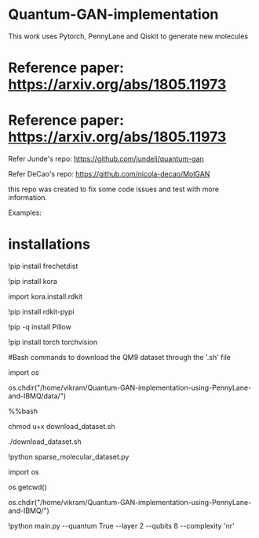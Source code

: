 # Quantum-GAN-implementation 

This work uses Pytorch, PennyLane and Qiskit to generate new molecules

# Reference paper: https://arxiv.org/abs/1805.11973
# Reference paper: https://arxiv.org/abs/1805.11973

Refer Junde's repo: https://github.com/jundeli/quantum-gan

Refer DeCao's repo: https://github.com/nicola-decao/MolGAN

this repo was created to fix some code issues and test with more information. 

Examples:
# installations
!pip install frechetdist


!pip install kora


import kora.install.rdkit


!pip install rdkit-pypi


!pip -q install Pillow


!pip install torch torchvision



#Bash commands to download the QM9 dataset through the '.sh' file


import os


os.chdir("/home/vikram/Quantum-GAN-implementation-using-PennyLane-and-IBMQ/data/")



%%bash


chmod u+x download_dataset.sh


./download_dataset.sh



!python sparse_molecular_dataset.py



import os


os.getcwd()


os.chdir("/home/vikram/Quantum-GAN-implementation-using-PennyLane-and-IBMQ/")




!python main.py --quantum True --layer 2 --qubits 8 --complexity 'nr'


